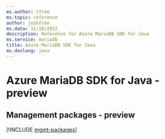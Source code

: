 ```yaml
---
ms.author: jfree
ms.topic: reference
author: joshfree
ms.data: 11/10/2022
description: Reference for Azure MariaDB SDK for Java
ms.service: mariadb
title: Azure MariaDB SDK for Java
ms.devlang: java
---
```

# Azure MariaDB SDK for Java - preview

## Management packages - preview
[!INCLUDE [mgmt-packages](mariadb-mgmt-index.md)]